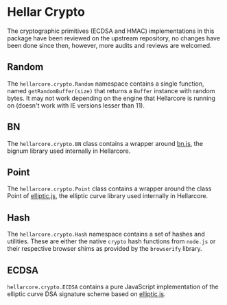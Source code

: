 # Hellar Crypto

The cryptographic primitives (ECDSA and HMAC) implementations in this package have been reviewed on the upstream repository, no changes have been done since then, however, more audits and reviews are welcomed.

## Random

The `hellarcore.crypto.Random` namespace contains a single function, named `getRandomBuffer(size)` that returns a `Buffer` instance with random bytes. It may not work depending on the engine that Hellarcore is running on (doesn't work with IE versions lesser than 11).

## BN

The `hellarcore.crypto.BN` class contains a wrapper around [bn.js](https://github.com/indutny/bn.js), the bignum library used internally in Hellarcore.

## Point

The `hellarcore.crypto.Point` class contains a wrapper around the class Point of [elliptic.js](https://github.com/indutny/elliptic), the elliptic curve library used internally in Hellarcore.

## Hash

The `hellarcore.crypto.Hash` namespace contains a set of hashes and utilities. These are either the native `crypto` hash functions from `node.js` or their respective browser shims as provided by the `browserify` library.

## ECDSA

`hellarcore.crypto.ECDSA` contains a pure JavaScript implementation of the elliptic curve DSA signature scheme based on [elliptic.js](https://github.com/indutny/elliptic).
